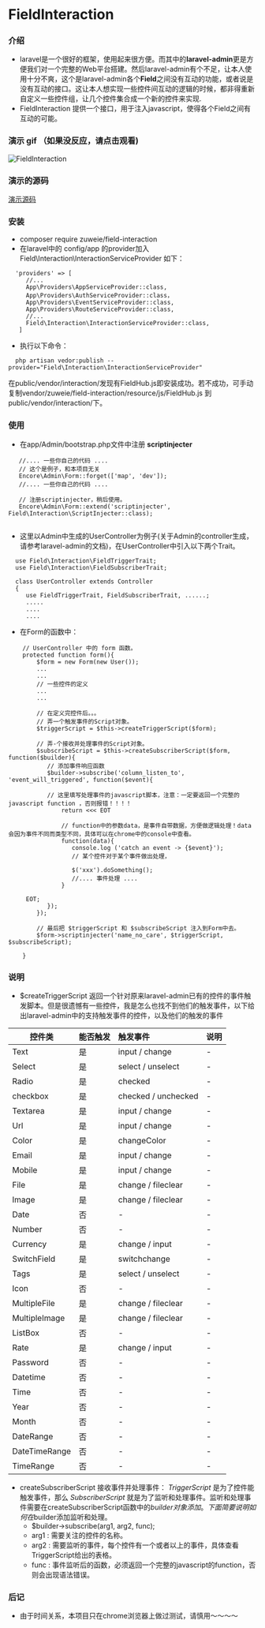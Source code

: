  # FieldInteraction
 ### 介绍
 - laravel是一个很好的框架，使用起来很方便。而其中的**laravel-admin**更是方便我们对一个完整的Web平台搭建。然后laravel-admin有个不足，让本人使用十分不爽，这个是laravel-admin各个**Field**之间没有互动的功能，或者说是没有互动的接口。这让本人想实现一些控件间互动的逻辑的时候，都非得重新自定义一些控件组，让几个控件集合成一个新的控件来实现.
 - FieldInteraction 提供一个接口，用于注入javascript，使得各个Field之间有互动的可能。
 
 ### 演示 gif （如果没反应，请点击观看)
 ![FieldInteraction](http://cdn.qiniu.inetwon.com/field-Interaction.gif "演示，可能不太清晰")
 
 ### 演示的源码
 [演示源码](https://github.com/zuweie/FieldInteraction/blob/master/example/UserController.php)
 
 ### 安装
 - composer require zuweie/field-interaction 
 - 在laravel中的 config/app 的provider加入 Field\Interaction\InteractionServiceProvider 如下：
 ```
   'providers' => [
      //...
      App\Providers\AppServiceProvider::class,
      App\Providers\AuthServiceProvider::class，
      App\Providers\EventServiceProvider::class,
      App\Providers\RouteServiceProvider::class,
      //...
      Field\Interaction\InteractionServiceProvider::class,
    ]
 ```
 - 执行以下命令：
 ```
   php artisan vedor:publish --provider="Field\Interaction\InteractionServiceProvider"
 ```
在public/vendor/interaction/发现有FieldHub.js即安装成功。若不成功，可手动复制vendor/zuweie/field-interaction/resource/js/FieldHub.js 到public/vendor/interaction/下。
 
 ### 使用
 - 在app/Admin/bootstrap.php文件中注册 **scriptinjecter**
 ```
    //.... 一些你自己的代码 ....
    // 这个是例子，和本项目无关
    Encore\Admin\Form::forget(['map', 'dev']); 
    //.... 一些你自己的代码 ....
    
    // 注册scriptinjecter，稍后使用。
    Encore\Admin\Form::extend('scriptinjecter', Field\Interaction\ScriptInjecter::class);
    
 ```
 - 这里以Admin中生成的UserController为例子(关于Admin的controller生成，请参考laravel-admin的文档)，在UserController中引入以下两个Trait。
 ```
   use Field\Interaction\FieldTriggerTrait;
   use Field\Interaction\FieldSubscriberTrait;
   
   class UserController extends Controller 
   {
      use FieldTriggerTrait, FieldSubscriberTrait, ......;
      .....
      ....
      ....
```
- 在Form的函数中：
```
    // UserController 中的 form 函数。
    protected function form(){
        $form = new Form(new User());
        ... 
        ...
        // 一些控件的定义
        ...
        ...
        
        // 在定义完控件后。。。
        // 弄一个触发事件的Script对象。
        $triggerScript = $this->createTriggerScript($form);
        
        // 弄-个接收并处理事件的Script对象。
        $subscribeScript = $this->createSubscriberScript($form, function($builder){
           // 添加事件响应函数
           $builder->subscribe('column_listen_to', 'event_will_triggered', function($event){
           
           // 这里填写处理事件的javascript脚本，注意：一定要返回一个完整的 javascript function ，否则报错！！！！
               return <<< EOT
               
               // function中的参数data，是事件自带数据，方便做逻辑处理！data会因为事件不同而类型不同，具体可以在chrome中的console中查看。
               function(data){
                  console.log ('catch an event -> {$event}');
                  // 某个控件对于某个事件做出处理， 
                  
                  $('xxx').doSomething();
                  //.... 事件处理 ....
               }
               
     EOT;
           });
        });
        
        // 最后把 $triggerScript 和 $subscribeScript 注入到Form中去。
        $form->scriptinjecter('name_no_care', $triggerScript, $subscribeScript);
        
    }
```

### 说明
- $createTriggerScript 返回一个针对原来laravel-admin已有的控件的事件触发脚本。但是很遗憾有一些控件，我是怎么也找不到他们的触发事件，以下给出laravel-admin中的支持触发事件的控件，以及他们的触发的事件

控件类|能否触发|触发事件|说明
--|:--|:--|:--
Text|是|input / change|-
Select|是|select / unselect | -
Radio|是|checked|-
checkbox|是|checked / unchecked| -
Textarea|是|input / change | -
Url|是|input / change|-
Color| 是 | changeColor| -
Email | 是 | input / change | -
Mobile | 是 | input / change | -
File | 是 | change / fileclear | -
Image | 是 | change / fileclear | -
Date | 否 | - | -
Number | 否 | - | -
Currency | 是 | change / input | -
SwitchField | 是 | switchchange | -
Tags | 是 | select / unselect | -
Icon | 否 | - | - 
MultipleFile | 是 | change / fileclear | -
MultipleImage | 是 | change / fileclear | -
ListBox | 否 | - | -
Rate | 是 | change / input | -
Password | 否 | - | -
Datetime | 否 | - | -
Time | 否 | - | -
Year | 否 | - | -
Month | 否 | - | -
DateRange | 否 | - | -
DateTimeRange | 否 | - | -
TimeRange | 否 | - | -

- createSubscriberScript 接收事件并处理事件：
*TriggerScript* 是为了控件能触发事件，那么 *SubscriberScript* 就是为了监听和处理事件。监听和处理事件需要在createSubscriberScript函数中的$builder对象添加。下面简要说明如何在$builder添加监听和处理。
   - $builder->subscribe(arg1, arg2, func);
   - arg1 : 需要关注的控件的名称。
   - arg2 : 需要监听的事件，每个控件有一个或者以上的事件，具体查看TriggerScript给出的表格。
   - func : 事件监听后的函数，必须返回一个完整的javascript的function，否则会出现语法错误。
  
  
### 后记
- 由于时间关系，本项目只在chrome浏览器上做过测试，请慎用～～～～













